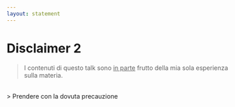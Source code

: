 ```yaml
---
layout: statement
---
```


# Disclaimer 2
> I contenuti di questo talk sono <u>in parte</u> frutto della mia sola
esperienza sulla materia.
<br>
> Prendere con la dovuta precauzione